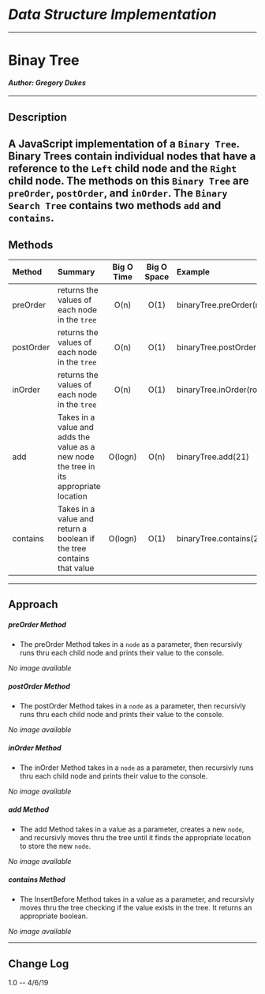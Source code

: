 # ***Data Structure Implementation***
------------------------------

# Binay Tree
#### *Author: Gregory Dukes*

------------------------------

## Description

A JavaScript implementation of a `Binary Tree`. Binary Trees contain individual nodes that have a reference to the `Left` child node and the `Right` child node. The methods on this `Binary Tree` are `preOrder`, `postOrder`, and `inOrder`.
The `Binary Search Tree` contains two methods `add` and `contains`. 
------------------------------

## Methods

| Method | Summary | Big O Time | Big O Space | Example | 
| :----------- | :----------- | :-------------: | :-------------: | :----------- |
| preOrder | returns the values of each node in the `tree` | O(n) | O(1) | binaryTree.preOrder(root) |
| postOrder | returns the values of each node in the `tree` | O(n) | O(1) | binaryTree.postOrder(root) |
| inOrder | returns the values of each node in the `tree` | O(n) | O(1) | binaryTree.inOrder(root) |
| add | Takes in a value and adds the value as a new node the tree in its appropriate location | O(logn) | O(n) | binaryTree.add(21) |
| contains | Takes in a value and return a boolean if the tree contains that value | O(logn) | O(1) | binaryTree.contains(21) |



------------------------------

## Approach 

##### preOrder Method
- The preOrder Method takes in a `node` as a parameter, then recursivly runs thru each child node and prints their value to the console.

*No image available*
##### postOrder Method
- The postOrder Method takes in a `node` as a parameter, then recursivly runs thru each child node and prints their value to the console.

*No image available*
##### inOrder Method
- The inOrder Method takes in a `node` as a parameter, then recursivly runs thru each child node and prints their value to the console.

*No image available*
##### add Method
- The add Method takes in a value as a parameter, creates a new `node`, and recursivly moves thru the tree until it finds the appropriate location to store the new `node`.

*No image available*
##### contains Method
- The InsertBefore Method takes in a value as a parameter, and recursivly moves thru the tree checking if the value exists in the tree.  It returns an appropriate boolean.

*No image available*



------------------------------

## Change Log
1.0 -- 4/6/19 
